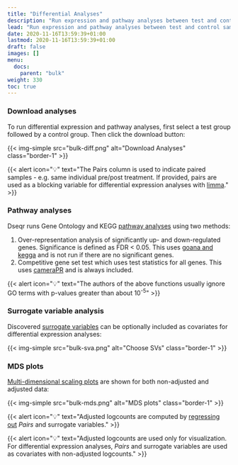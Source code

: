 ```yaml
---
title: "Differential Analyses"
description: "Run expression and pathway analyses between test and control samples."
lead: "Run expression and pathway analyses between test and control samples."
date: 2020-11-16T13:59:39+01:00
lastmod: 2020-11-16T13:59:39+01:00
draft: false
images: []
menu:
  docs:
    parent: "bulk"
weight: 330
toc: true
---
```


### Download analyses

To run differential expression and pathway analyses, first select a test group followed by a control group. Then click the download button: 

{{< img-simple src="bulk-diff.png" alt="Download Analyses" class="border-1" >}}

{{< alert icon="💡" text="The Pairs column is used to indicate paired samples - e.g. same individual pre/post treatment. If provided, pairs are used as a blocking variable for differential expression analyses with <a href='https://bioconductor.org/packages/release/bioc/html/limma.html'>limma</a>." >}}

### Pathway analyses

Dseqr runs Gene Ontology and KEGG [pathway analyses](https://www.bioconductor.org/packages/devel/workflows/vignettes/RnaSeqGeneEdgeRQL/inst/doc/edgeRQL.html#pathway-analysis) using two methods:
1. Over-representation analysis of significantly up- and down-regulated genes. Significance is defined as FDR < 0.05. This uses [goana and kegga](https://www.bioconductor.org/packages/devel/workflows/vignettes/RnaSeqGeneEdgeRQL/inst/doc/edgeRQL.html#pathway-analysis) and is not run if there are no significant genes.
2. Competitive gene set test which uses test statistics for all genes. This uses [cameraPR](https://www.ncbi.nlm.nih.gov/pmc/articles/PMC3458527/) and is always included.

{{< alert icon="💡" text="The authors of the above functions usually ignore GO terms with p-values greater than about 10<sup>-5</sup>" >}}


### Surrogate variable analysis

Discovered [surrogate variables](https://bioconductor.org/packages/release/bioc/html/sva.html) can be optionally included as covariates for differential expression analyses:

{{< img-simple src="bulk-sva.png" alt="Choose SVs" class="border-1" >}}

### MDS plots

[Multi-dimensional scaling plots](https://www.huber.embl.de/users/klaus/stat_methods_bioinf/graphics_bioinf.html#multidimensional-scaling-mds) are shown for both non-adjusted and adjusted data:

{{< img-simple src="bulk-mds.png" alt="MDS plots" class="border-1" >}}

{{< alert icon="💡" text="Adjusted logcounts are computed by <a href='http://research.libd.org/jaffelab/reference/cleaningY.html'>regressing out</a> <i>Pairs</i> and surrogate variables." >}}

{{< alert icon="💡" text="Adjusted logcounts are used only for visualization. For differential expression analyses, <i>Pairs</i> and surrogate variables are used as covariates with non-adjusted logcounts." >}}